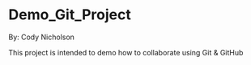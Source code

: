 # Demo_Git_Project

By: Cody Nicholson

This project is intended to demo how to collaborate using Git & GitHub
